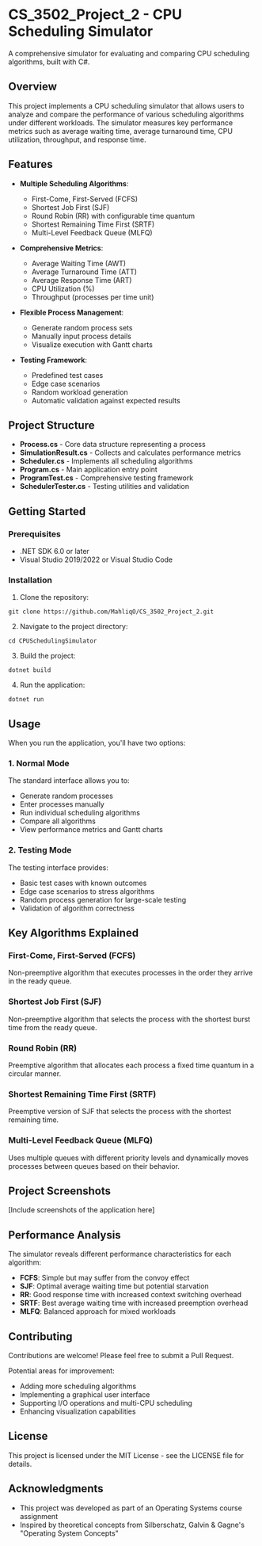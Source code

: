 # CS_3502_Project_2 - CPU Scheduling Simulator

A comprehensive simulator for evaluating and comparing CPU scheduling algorithms, built with C#.

## Overview

This project implements a CPU scheduling simulator that allows users to analyze and compare the performance of various scheduling algorithms under different workloads. The simulator measures key performance metrics such as average waiting time, average turnaround time, CPU utilization, throughput, and response time.

## Features

- **Multiple Scheduling Algorithms**:
  - First-Come, First-Served (FCFS)
  - Shortest Job First (SJF)
  - Round Robin (RR) with configurable time quantum
  - Shortest Remaining Time First (SRTF)
  - Multi-Level Feedback Queue (MLFQ)

- **Comprehensive Metrics**:
  - Average Waiting Time (AWT)
  - Average Turnaround Time (ATT)
  - Average Response Time (ART)
  - CPU Utilization (%)
  - Throughput (processes per time unit)

- **Flexible Process Management**:
  - Generate random process sets
  - Manually input process details
  - Visualize execution with Gantt charts

- **Testing Framework**:
  - Predefined test cases
  - Edge case scenarios
  - Random workload generation
  - Automatic validation against expected results

## Project Structure

- **Process.cs** - Core data structure representing a process
- **SimulationResult.cs** - Collects and calculates performance metrics
- **Scheduler.cs** - Implements all scheduling algorithms
- **Program.cs** - Main application entry point
- **ProgramTest.cs** - Comprehensive testing framework
- **SchedulerTester.cs** - Testing utilities and validation

## Getting Started

### Prerequisites

- .NET SDK 6.0 or later
- Visual Studio 2019/2022 or Visual Studio Code

### Installation

1. Clone the repository:
```
git clone https://github.com/MahliqO/CS_3502_Project_2.git
```

2. Navigate to the project directory:
```
cd CPUSchedulingSimulator
```

3. Build the project:
```
dotnet build
```

4. Run the application:
```
dotnet run
```

## Usage

When you run the application, you'll have two options:

### 1. Normal Mode

The standard interface allows you to:
- Generate random processes
- Enter processes manually
- Run individual scheduling algorithms
- Compare all algorithms
- View performance metrics and Gantt charts

### 2. Testing Mode

The testing interface provides:
- Basic test cases with known outcomes
- Edge case scenarios to stress algorithms
- Random process generation for large-scale testing
- Validation of algorithm correctness

## Key Algorithms Explained

### First-Come, First-Served (FCFS)
Non-preemptive algorithm that executes processes in the order they arrive in the ready queue.

### Shortest Job First (SJF)
Non-preemptive algorithm that selects the process with the shortest burst time from the ready queue.

### Round Robin (RR)
Preemptive algorithm that allocates each process a fixed time quantum in a circular manner.

### Shortest Remaining Time First (SRTF)
Preemptive version of SJF that selects the process with the shortest remaining time.

### Multi-Level Feedback Queue (MLFQ)
Uses multiple queues with different priority levels and dynamically moves processes between queues based on their behavior.

## Project Screenshots

[Include screenshots of the application here]

## Performance Analysis

The simulator reveals different performance characteristics for each algorithm:

- **FCFS**: Simple but may suffer from the convoy effect
- **SJF**: Optimal average waiting time but potential starvation
- **RR**: Good response time with increased context switching overhead
- **SRTF**: Best average waiting time with increased preemption overhead
- **MLFQ**: Balanced approach for mixed workloads

## Contributing

Contributions are welcome! Please feel free to submit a Pull Request.

Potential areas for improvement:
- Adding more scheduling algorithms
- Implementing a graphical user interface
- Supporting I/O operations and multi-CPU scheduling
- Enhancing visualization capabilities

## License

This project is licensed under the MIT License - see the LICENSE file for details.

## Acknowledgments

- This project was developed as part of an Operating Systems course assignment
- Inspired by theoretical concepts from Silberschatz, Galvin & Gagne's "Operating System Concepts"
